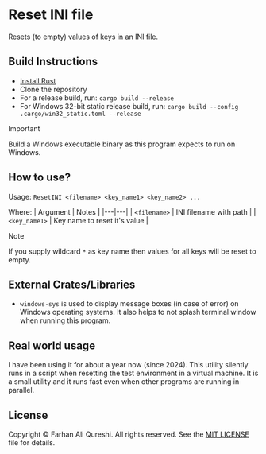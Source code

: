 # Reset INI file  
Resets (to empty) values of keys in an INI file.

## Build Instructions
* [Install Rust](https://www.rust-lang.org/tools/install)
* Clone the repository
* For a release build, run: `cargo build --release`
* For Windows 32-bit static release build, run: `cargo build --config .cargo/win32_static.toml --release`
> [!IMPORTANT]
> Build a Windows executable binary as this program expects to run on Windows.

## How to use?
Usage: `ResetINI <filename> <key_name1> <key_name2> ...`

Where:
| Argument | Notes |
|---|---|
| `<filename>` | INI filename with path |
| `<key_name1>` | Key name to reset it's value |

> [!NOTE]
> If you supply wildcard `*` as key name then values for all keys will be reset to empty.

## External Crates/Libraries  
* `windows-sys` is used to display message boxes (in case of error) on Windows operating systems. It also helps to not splash terminal window when running this program.

## Real world usage
I have been using it for about a year now (since 2024). This utility silently runs in a script when resetting the test environment in a virtual machine. It is a small utility and it runs fast even when other programs are running in parallel.

## License
Copyright © Farhan Ali Qureshi. All rights reserved. See the [MIT LICENSE](LICENSE) file for details.
